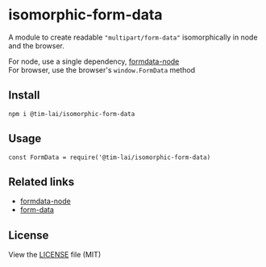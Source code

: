 # isomorphic-form-data
A module to create readable `"multipart/form-data"` isomorphically in node and the browser.  

For node, use a single dependency, [formdata-node](https://github.com/octet-stream/form-data)  
For browser, use the browser's `window.FormData` method  

## Install
`npm i @tim-lai/isomorphic-form-data`

## Usage
```
const FormData = require('@tim-lai/isomorphic-form-data)
```

## Related links
- [formdata-node](https://github.com/octet-stream/form-data)  
- [form-data](https://github.com/form-data/isomorphic-form-data)

## License
View the [LICENSE](https://github.com/tim-lai/isomorphic-form-data/blob/master/LICENSE) file (MIT)  

